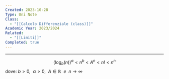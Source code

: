 ```yaml
---
Created: 2023-10-28
Type: Uni Note
Class:
  - "[[Calcolo Differenziale (class)]]"
Academic Year: 2023/2024
Related:
  - "[[Limiti]]"
Completed: true
---
```

---
$$(\log_{b}(n))^\alpha < n^b<A^n<n!<n^n$$
dove: $b>0,\ \ \alpha>0,\ \ A\in\mathbb{R}\ \ e\ \ n\to\infty$
